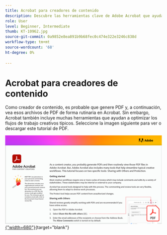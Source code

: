 ```yaml
---
title: Acrobat para creadores de contenido
description: Descubre las herramientas clave de Adobe Acrobat que ayudan a agilizar los flujos de trabajo creativos
role: User
level: Beginner, Intermediate
thumb: KT-10962.jpg
source-git-commit: 0a9852e8ea891b9b68fec0c474e322e3246c838d
workflow-type: tm+mt
source-wordcount: '68'
ht-degree: 0%

---
```


# Acrobat para creadores de contenido

Como creador de contenido, es probable que genere PDF y, a continuación, vea esos archivos de PDF de forma rutinaria en Acrobat. Sin embargo, Acrobat también incluye muchas herramientas que ayudan a optimizar los flujos de trabajo creativos típicos. Seleccione la imagen siguiente para ver o descargar este tutorial de PDF.

[![Imagen de la primera página del tutorial](assets/Acrobatforcontentcreators.png){&quot;width=680&quot;}](assets/AcrobatforContentCreators.pdf){target=&quot;blank&quot;}
